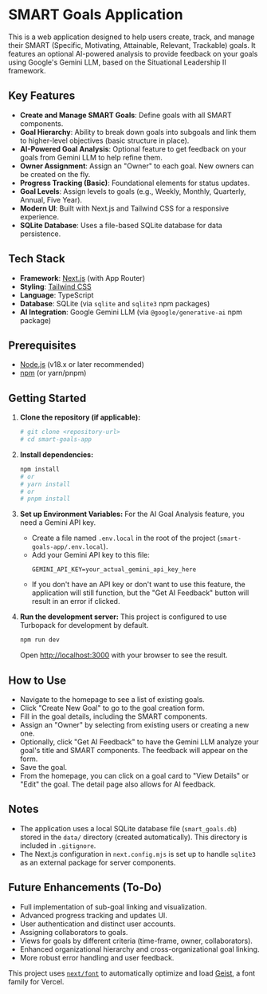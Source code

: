 # SMART Goals Application

This is a web application designed to help users create, track, and manage their SMART (Specific, Motivating, Attainable, Relevant, Trackable) goals. It features an optional AI-powered analysis to provide feedback on your goals using Google's Gemini LLM, based on the Situational Leadership II framework.

## Key Features

*   **Create and Manage SMART Goals**: Define goals with all SMART components.
*   **Goal Hierarchy**: Ability to break down goals into subgoals and link them to higher-level objectives (basic structure in place).
*   **AI-Powered Goal Analysis**: Optional feature to get feedback on your goals from Gemini LLM to help refine them.
*   **Owner Assignment**: Assign an "Owner" to each goal. New owners can be created on the fly.
*   **Progress Tracking (Basic)**: Foundational elements for status updates.
*   **Goal Levels**: Assign levels to goals (e.g., Weekly, Monthly, Quarterly, Annual, Five Year).
*   **Modern UI**: Built with Next.js and Tailwind CSS for a responsive experience.
*   **SQLite Database**: Uses a file-based SQLite database for data persistence.

## Tech Stack

*   **Framework**: [Next.js](https://nextjs.org/) (with App Router)
*   **Styling**: [Tailwind CSS](https://tailwindcss.com/)
*   **Language**: TypeScript
*   **Database**: SQLite (via `sqlite` and `sqlite3` npm packages)
*   **AI Integration**: Google Gemini LLM (via `@google/generative-ai` npm package)

## Prerequisites

*   [Node.js](https://nodejs.org/) (v18.x or later recommended)
*   [npm](https://www.npmjs.com/) (or yarn/pnpm)

## Getting Started

1.  **Clone the repository (if applicable):**
    ```bash
    # git clone <repository-url>
    # cd smart-goals-app
    ```

2.  **Install dependencies:**
    ```bash
    npm install
    # or
    # yarn install
    # or
    # pnpm install
    ```

3.  **Set up Environment Variables:**
    For the AI Goal Analysis feature, you need a Gemini API key.
    *   Create a file named `.env.local` in the root of the project (`smart-goals-app/.env.local`).
    *   Add your Gemini API key to this file:
        ```
        GEMINI_API_KEY=your_actual_gemini_api_key_here
        ```
    *   If you don't have an API key or don't want to use this feature, the application will still function, but the "Get AI Feedback" button will result in an error if clicked.

4.  **Run the development server:**
    This project is configured to use Turbopack for development by default.
    ```bash
    npm run dev
    ```
    Open [http://localhost:3000](http://localhost:3000) with your browser to see the result.

## How to Use

*   Navigate to the homepage to see a list of existing goals.
*   Click "Create New Goal" to go to the goal creation form.
*   Fill in the goal details, including the SMART components.
*   Assign an "Owner" by selecting from existing users or creating a new one.
*   Optionally, click "Get AI Feedback" to have the Gemini LLM analyze your goal's title and SMART components. The feedback will appear on the form.
*   Save the goal.
*   From the homepage, you can click on a goal card to "View Details" or "Edit" the goal. The detail page also allows for AI feedback.

## Notes

*   The application uses a local SQLite database file (`smart_goals.db`) stored in the `data/` directory (created automatically). This directory is included in `.gitignore`.
*   The Next.js configuration in `next.config.mjs` is set up to handle `sqlite3` as an external package for server components.

## Future Enhancements (To-Do)

*   Full implementation of sub-goal linking and visualization.
*   Advanced progress tracking and updates UI.
*   User authentication and distinct user accounts.
*   Assigning collaborators to goals.
*   Views for goals by different criteria (time-frame, owner, collaborators).
*   Enhanced organizational hierarchy and cross-organizational goal linking.
*   More robust error handling and user feedback.

This project uses [`next/font`](https://nextjs.org/docs/app/building-your-application/optimizing/fonts) to automatically optimize and load [Geist](https://vercel.com/font), a font family for Vercel.
